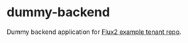 # dummy-backend

Dummy backend application for [Flux2 example tenant repo](https://github.com/dmitriysafronov/flux2-tenant-dummy-apps).
